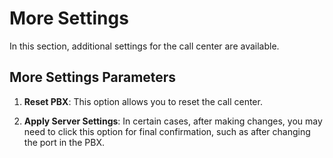 # More Settings

In this section, additional settings for the call center are available.

## More Settings Parameters

1. **Reset PBX**: This option allows you to reset the call center.

2. **Apply Server Settings**: In certain cases, after making changes, you may need to click this option for final confirmation, such as after changing the port in the PBX.